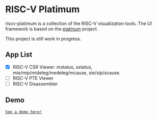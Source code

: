 # RISC-V Platimum
riscv-platimum is a collection of the RISC-V visualization tools.
The UI framework is based on the [platinum](https://github.com/robbiebyrd/platinum) project.

This project is still work in progress.

## App List
- [x] RISC-V CSR Viewer: mstatus, sstatus, mie/mip/mideleg/medeleg/mcause, sie/sip/scause.
- [ ] RISC-V PTE Viewer
- [ ] RISC-V Disassembler

## Demo
[`See a demo here!`](https://riscv-zju.github.io/riscv-platinum/)

